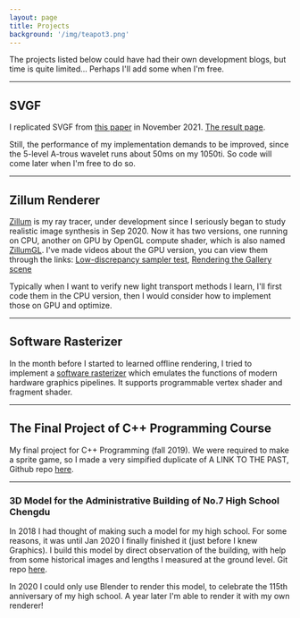 ```yaml
---
layout: page
title: Projects
background: '/img/teapot3.png'
---
```


The projects listed below could have had their own development blogs, but time is quite limited... Perhaps I'll add some when I'm free.

---
## SVGF
I replicated SVGF from [this paper](https://research.nvidia.com/publication/2017-07_Spatiotemporal-Variance-Guided-Filtering%3A) in November 2021. [The result page](SVGF/).

Still, the performance of my implementation demands to be improved, since the 5-level A-trous wavelet runs about 50ms on my 1050ti. So code will come later when I'm free to do so.

---
## Zillum Renderer
[Zillum](https://github.com/HummaWhite/Zillum) is my ray tracer, under development since I seriously began to study realistic image synthesis in Sep 2020. Now it has two versions, one running on CPU, another on GPU by OpenGL compute shader, which is also named [ZillumGL](https://github.com/HummaWhite/ZillumGL).
I've made videos about the GPU version, you can view them through the links: [Low-discrepancy sampler test](https://youtu.be/pjfcD8fYfQg), [Rendering the Gallery scene](https://youtu.be/TGbwSyqxKvY)

Typically when I want to verify new light transport methods I learn, I'll first code them in the CPU version, then I would consider how to implement those on GPU and optimize.

---
## Software Rasterizer
In the month before I started to learned offline rendering, I tried to implement a [software rasterizer](https://github.com/HummaWhite/SoftRaster) which emulates the functions of modern hardware graphics pipelines. It supports programmable vertex shader and fragment shader.

---
## The Final Project of C++ Programming Course
My final project for C++ Programming (fall 2019). We were required to make a sprite game, so I made a very simpified duplicate of A LINK TO THE PAST, Github repo [here](https://github.com/HummaWhite/cpp2019).

---
### 3D Model for the Administrative Building of No.7 High School Chengdu
In 2018 I had thought of making such a model for my high school. For some reasons, it was until Jan 2020 I finally finished it (just before I knew Graphics). I build this model by direct observation of the building, with help from some historical images and lengths I measured at the ground level. Git repo [here](https://github.com/HummaWhite/3DProject).

In 2020 I could only use Blender to render this model, to celebrate the 115th anniversary of my high school. A year later I'm able to render it with my own renderer!
